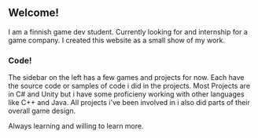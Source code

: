 ## Welcome! 

I am a finnish game dev student. Currently looking for and internship for a game company. I created this website as a small show of my work. 

### Code!

The sidebar on the left has a few games and projects for now. Each have the source code or samples of code i did in the projects.
Most Projects are in C# and Unity but i have some proficieny working with other languages like C++ and Java.
All projects i've been involved in i also did parts of their overall game design.

Always learning and willing to learn more.
